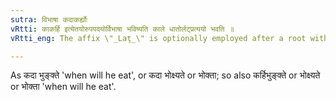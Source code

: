 ```yaml
---
sutra: विभाषा कदाकर्ह्योः
vRtti: काकर्हि इत्येतयोरुपपदयोर्विभाषा भविष्यति काले धातोर्लट्प्रत्ययो भवति ॥
vRtti_eng: The affix \"_Laţ_\" is optionally employed after a root with the force of the futurity, when it has in construction with it, the adverbs \"_kada_\" and \"_karhi_\".

---
```

As कदा भुङ्क्ते 'when will he eat', or कदा भोक्ष्यते or भोक्ता; so also कर्हिभुङ्क्ते or भोक्ष्यते or भोक्ता 'when will he eat'.